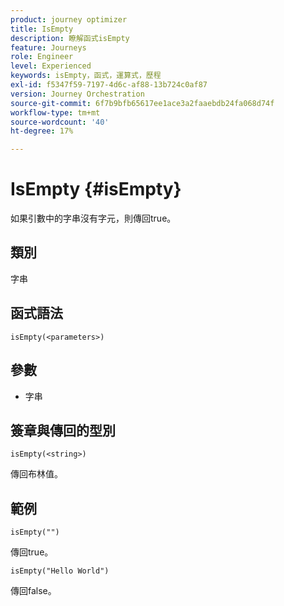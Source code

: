 ```yaml
---
product: journey optimizer
title: IsEmpty
description: 瞭解函式isEmpty
feature: Journeys
role: Engineer
level: Experienced
keywords: isEmpty，函式，運算式，歷程
exl-id: f5347f59-7197-4d6c-af88-13b724c0af87
version: Journey Orchestration
source-git-commit: 6f7b9bfb65617ee1ace3a2faaebdb24fa068d74f
workflow-type: tm+mt
source-wordcount: '40'
ht-degree: 17%

---
```


# IsEmpty {#isEmpty}

如果引數中的字串沒有字元，則傳回true。

## 類別

字串

## 函式語法

`isEmpty(<parameters>)`

## 參數

* 字串

## 簽章與傳回的型別

`isEmpty(<string>)`

傳回布林值。

## 範例

`isEmpty("")`

傳回true。

`isEmpty("Hello World")`

傳回false。
